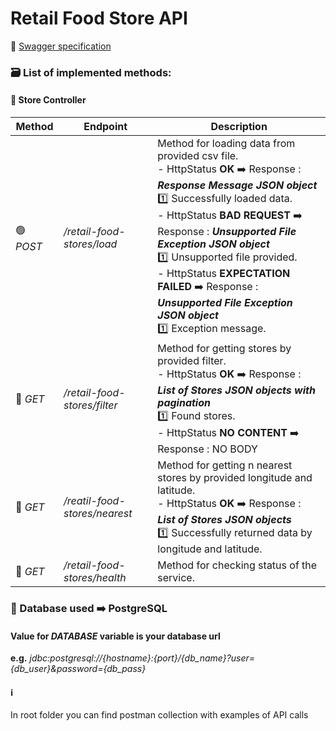 # Retail Food Store API

📗 [Swagger specification](http://localhost:8090/retail-food-stores/swagger-ui/index.html)

### 🗃️ List of implemented methods:

#### :department_store: Store Controller

| Method                    | Endpoint                      | Description                                                                                                                                                                                                                                                                                                                                                                                                                   |
|---------------------------|-------------------------------|-------------------------------------------------------------------------------------------------------------------------------------------------------------------------------------------------------------------------------------------------------------------------------------------------------------------------------------------------------------------------------------------------------------------------------|
| :green_circle: *POST*     | */retail-food-stores/load*    | Method for loading data from provided csv file. <br> - HttpStatus **OK** ➡️ Response : ***Response Message JSON object*** <br> 1️⃣ Successfully loaded data. <br> - HttpStatus **BAD REQUEST** ➡️ Response : ***Unsupported File Exception JSON object*** <br> 1️⃣ Unsupported file provided. <br> - HttpStatus **EXPECTATION FAILED** ➡️ Response : ***Unsupported File Exception JSON object*** <br> 1️⃣ Exception message. |
| :large_blue_circle: *GET* | */retail-food-stores/filter*  | Method for getting stores by provided filter. <br> - HttpStatus **OK** ➡️ Response : ***List of Stores JSON objects with pagination*** <br> 1️⃣ Found stores. <br> - HttpStatus **NO CONTENT** ➡️ Response : NO BODY                                                                                                                                                                                                          |
| 🔵 *GET*                  | */reatil-food-stores/nearest* | Method for getting n nearest stores by provided longitude and latitude. <br> - HttpStatus **OK** ➡️ Response : ***List of Stores JSON objects*** <br> 1️⃣ Successfully returned data by longitude and latitude.                                                                                                                                                                                                               |
| :large_blue_circle: *GET* | */retail-food-stores/health*  | Method for checking status of the service.                                                                                                                                                                                                                                                                                                                                                                                    |

### :file_folder: Database used ➡️ **PostgreSQL**

####  Value for *DATABASE* variable is your database url 

**e.g.** *jdbc:postgresql://{hostname}:{port}/{db_name}?user={db_user}&password={db_pass}*

#### :information_source: 

In root folder you can find postman collection with examples of API calls